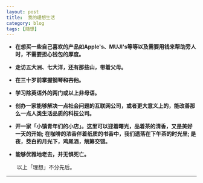 ```yaml
---
layout: post  
title:  我的理想生活  
category: blog  
tags: [随想]  
---  
```

>
* **在想买一些自己喜欢的产品如Apple's、MUJI's等等以及需要用钱来帮助旁人时，不需要担心钱包的厚度。**
>
* **走访五大洲、七大洋，还有那些山，带着父母。**
>
* **在三十岁前掌握钢琴<del>和吉他</del>。**
>
* **学习除英语外的两门或以上非母语。**
>
* **创办一家能够解决一点社会问题的互联网公司，或者更大意义上的，能改善那么一点人类生活品质的科技公司。**
>
* **开一家「小镇青年们的小店」。这里可以迎着曙光，品着茶的清香，又是美好一天的开始; 在咖啡的浓香伴着纸质的书香中，我们遗落在下午茶的时光里; 是夜，茭白的月光下，鸡尾酒，觥筹交错。**
>
* **能够优雅地老去，并无惧死亡。**

&emsp;&emsp;以上「理想」不分先后。  
- - -
